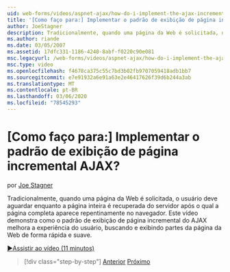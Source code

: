 ```yaml
---
uid: web-forms/videos/aspnet-ajax/how-do-i-implement-the-ajax-incremental-page-display-pattern
title: '[Como faço para:] Implementar o padrão de exibição de página incremental AJAX? | Microsoft Docs'
author: JoeStagner
description: Tradicionalmente, quando uma página da Web é solicitada, o usuário deve aguardar enquanto a página inteira é recuperada do servidor após o qual a página completa aparece sudde...
ms.author: riande
ms.date: 03/05/2007
ms.assetid: 17dfc331-1186-4240-8abf-f0220c90e081
msc.legacyurl: /web-forms/videos/aspnet-ajax/how-do-i-implement-the-ajax-incremental-page-display-pattern
msc.type: video
ms.openlocfilehash: f4678ca375c55c7bd3b02fb9707059418adb1bb7
ms.sourcegitcommit: e7e91932a6e91a63e2e46417626f39d6b244a3ab
ms.translationtype: MT
ms.contentlocale: pt-BR
ms.lasthandoff: 03/06/2020
ms.locfileid: "78545293"
---
```

# <a name="how-do-i-implement-the-ajax-incremental-page-display-pattern"></a>[Como faço para:] Implementar o padrão de exibição de página incremental AJAX?

por [Joe Stagner](https://github.com/JoeStagner)

Tradicionalmente, quando uma página da Web é solicitada, o usuário deve aguardar enquanto a página inteira é recuperada do servidor após o qual a página completa aparece repentinamente no navegador. Este vídeo demonstra como o padrão de exibição de página incremental do AJAX melhora a experiência do usuário, buscando e exibindo partes da página da Web de forma rápida e suave.

[&#9654;Assistir ao vídeo (11 minutos)](https://channel9.msdn.com/Blogs/ASP-NET-Site-Videos/how-do-i-implement-the-ajax-incremental-page-display-pattern)

> [!div class="step-by-step"]
> [Anterior](how-do-i-implement-the-ajax-paging-pattern.md)
> [Próximo](how-do-i-implement-the-incremental-page-display-pattern-using-http-get-and-post.md)
